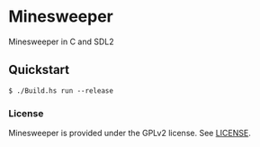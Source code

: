 
# Minesweeper

Minesweeper in C and SDL2

## Quickstart

```console
$ ./Build.hs run --release
```

### License

Minesweeper is provided under the GPLv2 license. See [LICENSE](LICENSE).
